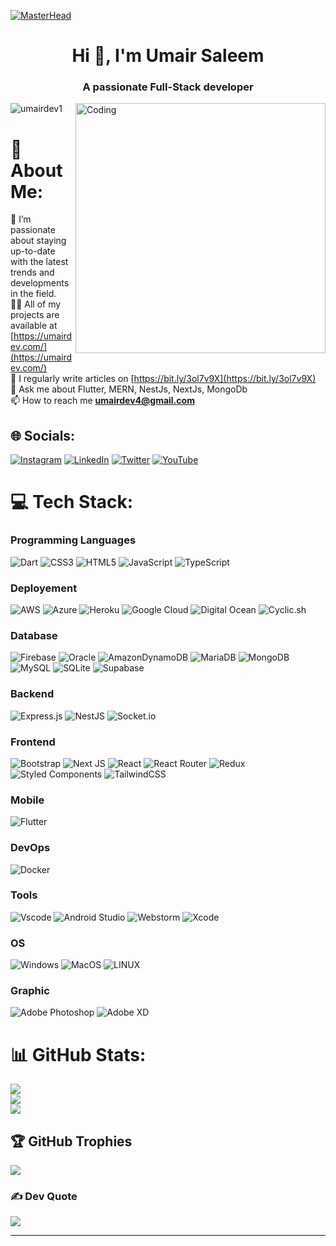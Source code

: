 [![MasterHead](https://ridzeal.com/wp-content/uploads/2021/11/How-Software-Development-Company-Works.jpg)](https://umairdev.com)


<h1 align="center">Hi 👋, I'm Umair Saleem</h1>
<h3 align="center">A passionate Full-Stack developer</h3>
<img align="right" alt="Coding" width="400" src="https://cdn.dribbble.com/users/1708816/screenshots/15637256/media/f9826f0af8a49462f048262a8502035b.gif">

<p align="left"> <img src="https://komarev.com/ghpvc/?username=umairdev1&label=Profile%20views&color=0e75b6&style=flat" alt="umairdev1" /> </p>

# 💫 About Me:
🌱 I’m passionate about staying up-to-date with the latest trends and developments in the field. <br>👨‍💻 All of my projects are available at [https://umairdev.com/](https://umairdev.com/) <br>📝 I regularly write articles on [https://bit.ly/3ol7v9X](https://bit.ly/3ol7v9X) <br>💬 Ask me about Flutter, MERN, NestJs, NextJs, MongoDb <br>📫 How to reach me **umairdev4@gmail.com**


## 🌐 Socials:
[![Instagram](https://img.shields.io/badge/Instagram-%23E4405F.svg?logo=Instagram&logoColor=white)](https://instagram.com/umairdev_com) [![LinkedIn](https://img.shields.io/badge/LinkedIn-%230077B5.svg?logo=linkedin&logoColor=white)](https://linkedin.com/in/umair-dev) [![Twitter](https://img.shields.io/badge/Twitter-%231DA1F2.svg?logo=Twitter&logoColor=white)](https://twitter.com/umairdev_) [![YouTube](https://img.shields.io/badge/YouTube-%23FF0000.svg?logo=YouTube&logoColor=white)](https://youtube.com/@umairdev) 

# 💻 Tech Stack:

### Programming Languages

![Dart](https://img.shields.io/badge/dart-%230175C2.svg?style=for-the-badge&logo=dart&logoColor=white)
![CSS3](https://img.shields.io/badge/css3-%231572B6.svg?style=for-the-badge&logo=css3&logoColor=white)
![HTML5](https://img.shields.io/badge/html5-%23E34F26.svg?style=for-the-badge&logo=html5&logoColor=white) 
![JavaScript](https://img.shields.io/badge/javascript-%23323330.svg?style=for-the-badge&logo=javascript&logoColor=%23F7DF1E)
![TypeScript](https://shields.io/badge/TypeScript-3178C6?logo=TypeScript&logoColor=FFF&style=for-the-badge)

### Deployement

![AWS](https://img.shields.io/badge/AWS-%23FF9900.svg?style=for-the-badge&logo=amazon-aws&logoColor=white)
![Azure](https://img.shields.io/badge/azure-%230072C6.svg?style=for-the-badge&logo=azure-devops&logoColor=white) ![Heroku](https://img.shields.io/badge/heroku-%23430098.svg?style=for-the-badge&logo=heroku&logoColor=white) ![Google Cloud](https://img.shields.io/badge/Google%20Cloud-%234285F4.svg?style=for-the-badge&logo=google-cloud&logoColor=white)
![Digital Ocean](https://camo.githubusercontent.com/2d68745f69e68f15ae62797ea7a4dceb639d8ddebc9060156c72b4c6dbf1075c/68747470733a2f2f696d672e736869656c64732e696f2f7374617469632f76313f7374796c653d666f722d7468652d6261646765266d6573736167653d4469676974616c4f6365616e26636f6c6f723d303038304646266c6f676f3d4469676974616c4f6365616e266c6f676f436f6c6f723d464646464646266c6162656c3d)
![Cyclic.sh](https://img.shields.io/badge/Cyclic-%230072C6.svg?style=for-the-badge&logo=Cyclic&logoColor=white)

### Database

![Firebase](https://img.shields.io/badge/firebase-%23039BE5.svg?style=for-the-badge&logo=firebase) 
![Oracle](https://img.shields.io/badge/Oracle-F80000?style=for-the-badge&logo=oracle&logoColor=white)
![AmazonDynamoDB](https://img.shields.io/badge/Amazon%20DynamoDB-4053D6?style=for-the-badge&logo=Amazon%20DynamoDB&logoColor=white) ![MariaDB](https://img.shields.io/badge/MariaDB-003545?style=for-the-badge&logo=mariadb&logoColor=white) ![MongoDB](https://img.shields.io/badge/MongoDB-%234ea94b.svg?style=for-the-badge&logo=mongodb&logoColor=white) ![MySQL](https://img.shields.io/badge/mysql-%2300f.svg?style=for-the-badge&logo=mysql&logoColor=white) ![SQLite](https://img.shields.io/badge/sqlite-%2307405e.svg?style=for-the-badge&logo=sqlite&logoColor=white) 	![Supabase](https://img.shields.io/badge/Supabase-3ECF8E?style=for-the-badge&logo=supabase&logoColor=white)

### Backend

![Express.js](https://img.shields.io/badge/express.js-%23404d59.svg?style=for-the-badge&logo=express&logoColor=%2361DAFB)
![NestJS](https://img.shields.io/badge/nestjs-%23E0234E.svg?style=for-the-badge&logo=nestjs&logoColor=white)
![Socket.io](https://img.shields.io/badge/Socket.io-black?style=for-the-badge&logo=socket.io&badgeColor=010101) 

### Frontend

![Bootstrap](https://img.shields.io/badge/bootstrap-%23563D7C.svg?style=for-the-badge&logo=bootstrap&logoColor=white)
![Next JS](https://img.shields.io/badge/Next-black?style=for-the-badge&logo=next.js&logoColor=white) 
![React](https://img.shields.io/badge/react-%2320232a.svg?style=for-the-badge&logo=react&logoColor=%2361DAFB)
![React Router](https://img.shields.io/badge/React_Router-CA4245?style=for-the-badge&logo=react-router&logoColor=white)
![Redux](https://img.shields.io/badge/redux-%23593d88.svg?style=for-the-badge&logo=redux&logoColor=white)
![Styled Components](https://img.shields.io/badge/styled--components-DB7093?style=for-the-badge&logo=styled-components&logoColor=white)
![TailwindCSS](https://img.shields.io/badge/tailwindcss-%2338B2AC.svg?style=for-the-badge&logo=tailwind-css&logoColor=white)

### Mobile

![Flutter](https://img.shields.io/badge/Flutter-%2302569B.svg?style=for-the-badge&logo=Flutter&logoColor=white)
 
 ### DevOps
 
 ![Docker](https://img.shields.io/badge/docker-%230db7ed.svg?style=for-the-badge&logo=docker&logoColor=white)
 
### Tools

![Vscode](https://camo.githubusercontent.com/333efdf3d52583cf7c536e5364439a833bb89c25afffbb42550c2bf0ce260827/68747470733a2f2f696d672e736869656c64732e696f2f7374617469632f76313f7374796c653d666f722d7468652d6261646765266d6573736167653d56697375616c2b53747564696f2b436f646526636f6c6f723d303037414343266c6f676f3d56697375616c2b53747564696f2b436f6465266c6f676f436f6c6f723d464646464646266c6162656c3d)
![Android Studio](https://camo.githubusercontent.com/14eb6ca30f5158687fe952beb72e36f4e5bfa3ddf6431b37aaf04ec231af7619/68747470733a2f2f696d672e736869656c64732e696f2f7374617469632f76313f7374796c653d666f722d7468652d6261646765266d6573736167653d416e64726f69642b53747564696f26636f6c6f723d323232323232266c6f676f3d416e64726f69642b53747564696f266c6f676f436f6c6f723d334444433834266c6162656c3d)
![Webstorm](https://camo.githubusercontent.com/961d55caf5c09c96e5b61c0c2a5233a3197de1da3b224827c4ebfcad5196f148/68747470733a2f2f696d672e736869656c64732e696f2f7374617469632f76313f7374796c653d666f722d7468652d6261646765266d6573736167653d57656253746f726d26636f6c6f723d303030303030266c6f676f3d57656253746f726d266c6f676f436f6c6f723d464646464646266c6162656c3d)
![Xcode](https://camo.githubusercontent.com/7e5641f73052dc5ff26e7751687c83ce75a963a3152f367a19157b804a87ab3f/68747470733a2f2f696d672e736869656c64732e696f2f7374617469632f76313f7374796c653d666f722d7468652d6261646765266d6573736167653d58636f646526636f6c6f723d313437454642266c6f676f3d58636f6465266c6f676f436f6c6f723d464646464646266c6162656c3d)

### OS

![Windows](https://camo.githubusercontent.com/822807a1e77754e8f7eda38b7ca7af442d261b38e332d4ce5b3154526221c379/68747470733a2f2f696d672e736869656c64732e696f2f7374617469632f76313f7374796c653d666f722d7468652d6261646765266d6573736167653d57696e646f777326636f6c6f723d303037384436266c6f676f3d57696e646f7773266c6f676f436f6c6f723d464646464646266c6162656c3d)
![MacOS](https://camo.githubusercontent.com/2dbf48f1d4f42b9fb505af7afad8b6012f64d04219793309f814d59a33cab631/68747470733a2f2f696d672e736869656c64732e696f2f7374617469632f76313f7374796c653d666f722d7468652d6261646765266d6573736167653d6d61634f5326636f6c6f723d303030303030266c6f676f3d6d61634f53266c6f676f436f6c6f723d464646464646266c6162656c3d)
![LINUX](https://img.shields.io/badge/Linux-FCC624?style=for-the-badge&logo=linux&logoColor=black) 
 
### Graphic

![Adobe Photoshop](https://img.shields.io/badge/adobephotoshop-%2331A8FF.svg?style=for-the-badge&logo=adobephotoshop&logoColor=white) ![Adobe XD](https://img.shields.io/badge/Adobe%20XD-470137?style=for-the-badge&logo=Adobe%20XD&logoColor=#FF61F6) 



# 📊 GitHub Stats:
![](https://github-readme-stats.vercel.app/api?username=umairdev1&theme=buefy&hide_border=false&include_all_commits=false&count_private=false)<br/>
![](https://github-readme-streak-stats.herokuapp.com/?user=umairdev1&theme=buefy&hide_border=false)<br/>
![](https://github-readme-stats.vercel.app/api/top-langs/?username=umairdev1&theme=buefy&hide_border=false&include_all_commits=false&count_private=false&layout=compact)

## 🏆 GitHub Trophies
![](https://github-profile-trophy.vercel.app/?username=umairdev1&theme=dark&no-frame=false&no-bg=true&margin-w=4)


### ✍️ Dev Quote
![](https://quotes-github-readme.vercel.app/api?type=horizontal&theme=radical)

---


<!-- Proudly created with GPRM ( https://gprm.itsvg.in ) -->
